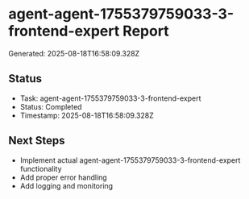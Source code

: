 # agent-agent-1755379759033-3-frontend-expert Report

Generated: 2025-08-18T16:58:09.328Z

## Status
- Task: agent-agent-1755379759033-3-frontend-expert
- Status: Completed
- Timestamp: 2025-08-18T16:58:09.328Z

## Next Steps
- Implement actual agent-agent-1755379759033-3-frontend-expert functionality
- Add proper error handling
- Add logging and monitoring
